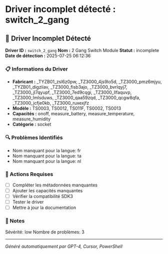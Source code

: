 # Driver incomplet détecté : switch_2_gang

## 🚨 Driver Incomplet Détecté

**Driver ID :** `switch_2_gang`
**Nom :** 2 Gang Switch Module
**Statut :** incomplete
**Date de détection :** 2025-07-25 06:12:36

### 📋 Informations du Driver
- **Fabricant :** _TYZB01_zsl6z0pw, _TZ3000_4js9lo5d, _TZ3000_pmz6mjyu, _TYZB01_digziiav, _TZ3000_fisb3ajo, _TZ3000_bvrlqyj7, _TZ3000_jl7qyupf, _TZ3000_7ed9cqgi, _TZ3000_llfaquvp, _TZ3000_lmlsduws, _TZ3000_qaa59zqd, _TZ3000_qcgw8qfa, _TZ3000_jcfje0kb, _TZ3000_ruxexjfz
- **Modèle :** TS0003, TS0012, TS011F, TS0002, TS0013
- **Capacités :** onoff, measure_battery, measure_temperature, measure_humidity
- **Catégorie :** socket

### 🔍 Problèmes Identifiés
- Nom manquant pour la langue: fr
- Nom manquant pour la langue: ta
- Nom manquant pour la langue: nl

### 🎯 Actions Requises
- [ ] Compléter les métadonnées manquantes
- [ ] Ajouter les capacités manquantes
- [ ] Vérifier la compatibilité SDK3
- [ ] Tester le driver
- [ ] Mettre à jour la documentation

### 📝 Notes
Sévérité: low
Nombre de problèmes: 3

---
*Généré automatiquement par GPT-4, Cursor, PowerShell*


